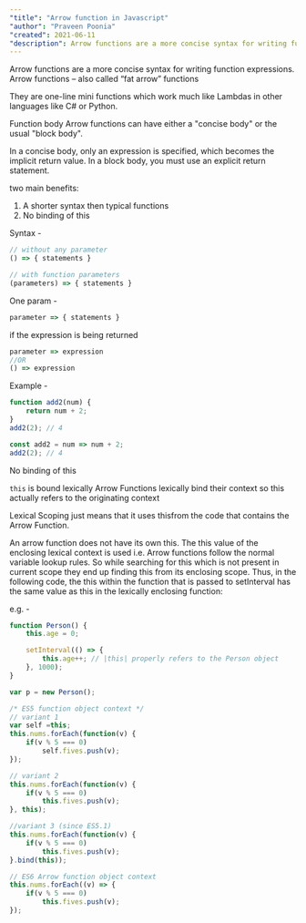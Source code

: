 ```yaml
---
"title": "Arrow function in Javascript"
"author": "Praveen Poonia"
"created": 2021-06-11
"description": Arrow functions are a more concise syntax for writing function expressions. Arrow functions – also called “fat arrow” functions.
---
```



Arrow functions are a more concise syntax for writing function expressions.
Arrow functions – also called “fat arrow” functions

They are one-line mini functions which work much like Lambdas in other languages like C# or Python.

Function body
Arrow functions can have either a "concise body" or the usual "block body".

In a concise body, only an expression is specified, which becomes the implicit return value. In a block body, you must use an explicit return statement.

two main benefits:

1. A shorter syntax then typical functions
2. No binding of this

Syntax -
```jsx
// without any parameter
() => { statements }

// with function parameters
(parameters) => { statements }
```

One param -
```jsx
parameter => { statements }
```

if the expression is being returned
```jsx
parameter => expression 
//OR
() => expression
```

Example -

```jsx
function add2(num) { 
	return num + 2; 
} 
add2(2); // 4

const add2 = num => num + 2; 
add2(2); // 4
```

No binding of this

`this` is bound lexically
Arrow Functions lexically bind their context so this actually refers to the originating context

Lexical Scoping just means that it uses thisfrom the code that contains the Arrow Function.

An arrow function does not have its own this. The this value of the enclosing lexical context is used i.e. Arrow functions follow the normal variable lookup rules. So while searching for this which is not present in current scope they end up finding this from its enclosing scope. Thus, in the following code, the this within the function that is passed to setInterval has the same value as this in the lexically enclosing function:

e.g. -

```jsx
function Person() {
	this.age = 0;

	setInterval(() => {
		this.age++; // |this| properly refers to the Person object
	}, 1000);
}

var p = new Person();

/* ES5 function object context */
// variant 1
var self =this;
this.nums.forEach(function(v) {
	if(v % 5 === 0)
		self.fives.push(v);
});

// variant 2
this.nums.forEach(function(v) {
	if(v % 5 === 0)
		this.fives.push(v);
}, this);

//variant 3 (since ES5.1)
this.nums.forEach(function(v) {
	if(v % 5 === 0)
		this.fives.push(v);
}.bind(this));

// ES6 Arrow function object context
this.nums.forEach((v) => {
	if(v % 5 === 0)
		this.fives.push(v);
});
```